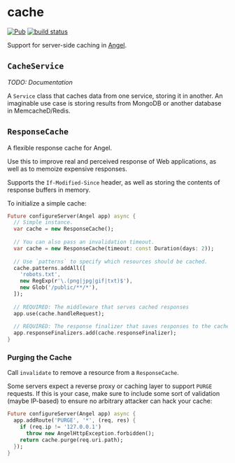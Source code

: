 # cache
[![Pub](https://img.shields.io/pub/v/angel_cache.svg)](https://pub.dartlang.org/packages/angel_cache)
[![build status](https://travis-ci.org/angel-dart/cache.svg)](https://travis-ci.org/angel-dart/cache)

Support for server-side caching in [Angel](https://angel-dart.github.io).

## `CacheService`
*TODO: Documentation*

A `Service` class that caches data from one service, storing it in another.
An imaginable use case is storing results from MongoDB or another database in
MemcacheD/Redis.

## `ResponseCache`
A flexible response cache for Angel.

Use this to improve real and perceived response of Web applications,
as well as to memoize expensive responses.

Supports the `If-Modified-Since` header, as well as storing the contents of
response buffers in memory.

To initialize a simple cache:

```dart
Future configureServer(Angel app) async {
  // Simple instance.
  var cache = new ResponseCache();
  
  // You can also pass an invalidation timeout.
  var cache = new ResponseCache(timeout: const Duration(days: 2));
  
  // Use `patterns` to specify which resources should be cached.
  cache.patterns.addAll([
    'robots.txt',
    new RegExp(r'\.(png|jpg|gif|txt)$'),
    new Glob('/public/**/*'),
  ]);
  
  // REQUIRED: The middleware that serves cached responses
  app.use(cache.handleRequest);
  
  // REQUIRED: The response finalizer that saves responses to the cache
  app.responseFinalizers.add(cache.responseFinalizer);
}
```

### Purging the Cache
Call `invalidate` to remove a resource from a `ResponseCache`.

Some servers expect a reverse proxy or caching layer to support `PURGE` requests.
If this is your case, make sure to include some sort of validation (maybe IP-based)
to ensure no arbitrary attacker can hack your cache:

```dart
Future configureServer(Angel app) async {
  app.addRoute('PURGE', '*', (req, res) {
    if (req.ip != '127.0.0.1')
      throw new AngelHttpException.forbidden();
    return cache.purge(req.uri.path);
  });
}
```